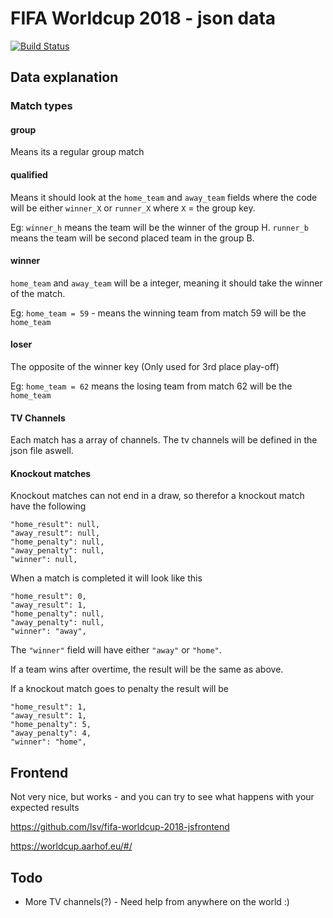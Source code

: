 # FIFA Worldcup 2018 - json data

[![Build Status](https://travis-ci.org/lsv/fifa-worldcup-2018.svg?branch=master)](https://travis-ci.org/lsv/fifa-worldcup-2018)

## Data explanation

### Match types

#### group

Means its a regular group match

#### qualified

Means it should look at the `home_team` and `away_team` fields where the code will be either `winner_X` or `runner_X` where `X` = the group key.

Eg: `winner_h` means the team will be the winner of the group H. `runner_b` means the team will be second placed team in the group B.

#### winner

`home_team` and `away_team` will be a integer, meaning it should take the winner of the match.

Eg: `home_team = 59` - means the winning team from match 59 will be the `home_team`

#### loser

The opposite of the winner key (Only used for 3rd place play-off)

Eg: `home_team = 62` means the losing team from match 62 will be the `home_team`

#### TV Channels

Each match has a array of channels. The tv channels will be defined in the json file aswell.

#### Knockout matches

Knockout matches can not end in a draw, so therefor a knockout match have the following

```
"home_result": null,
"away_result": null,
"home_penalty": null,
"away_penalty": null,
"winner": null,
```

When a match is completed it will look like this

```
"home_result": 0,
"away_result": 1,
"home_penalty": null,
"away_penalty": null,
"winner": "away",
```

The `"winner"` field will have either `"away"` or `"home"`.

If a team wins after overtime, the result will be the same as above.

If a knockout match goes to penalty the result will be 

```
"home_result": 1,
"away_result": 1,
"home_penalty": 5,
"away_penalty": 4,
"winner": "home",
```

## Frontend

Not very nice, but works - and you can try to see what happens with your expected results

https://github.com/lsv/fifa-worldcup-2018-jsfrontend

https://worldcup.aarhof.eu/#/

## Todo

- More TV channels(?) - Need help from anywhere on the world :)

